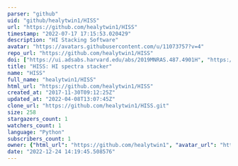 ```yaml
---
parser: "github"
uid: "github/healytwin1/HISS"
url: "https://github.com/healytwin1/HISS"
timestamp: "2022-07-17 17:15:53.020429"
description: "HI Stacking Software"
avatar: "https://avatars.githubusercontent.com/u/11073757?v=4"
repo_url: "https://github.com/healytwin1/HISS"
doi: ["https://ui.adsabs.harvard.edu/abs/2019MNRAS.487.4901H", "https://ui.adsabs.harvard.edu/abs/2019ascl.soft09012H/abstract"]
title: "HISS: HI spectra stacker"
name: "HISS"
full_name: "healytwin1/HISS"
html_url: "https://github.com/healytwin1/HISS"
created_at: "2017-11-30T09:12:25Z"
updated_at: "2022-04-08T13:07:45Z"
clone_url: "https://github.com/healytwin1/HISS.git"
size: 258
stargazers_count: 1
watchers_count: 1
language: "Python"
subscribers_count: 1
owner: {"html_url": "https://github.com/healytwin1", "avatar_url": "https://avatars.githubusercontent.com/u/11073757?v=4", "login": "healytwin1", "type": "User"}
date: "2022-12-24 14:19:45.508576"
---
```

